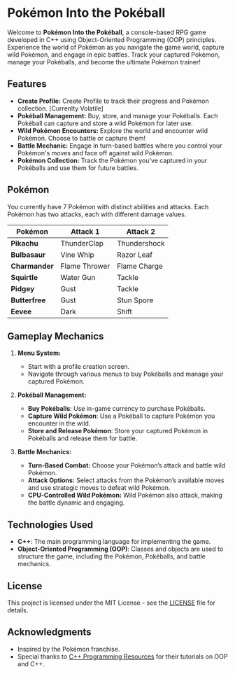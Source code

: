 # Pokémon Into the Pokéball

Welcome to **Pokémon Into the Pokéball**, a console-based RPG game developed in C++ using Object-Oriented Programming (OOP) principles. Experience the world of Pokémon as you navigate the game world, capture wild Pokémon, and engage in epic battles. Track your captured Pokémon, manage your Pokéballs, and become the ultimate Pokémon trainer!

## Features

- **Create Profile:** Create Profile to track their progress and Pokémon collection. [Currenlty Volatile]
- **Pokéball Management:** Buy, store, and manage your Pokéballs. Each Pokéball can capture and store a wild Pokémon for later use.
- **Wild Pokémon Encounters:** Explore the world and encounter wild Pokémon. Choose to battle or capture them!
- **Battle Mechanic:** Engage in turn-based battles where you control your Pokémon's moves and face off against wild Pokémon.
- **Pokémon Collection:** Track the Pokémon you’ve captured in your Pokéballs and use them for future battles.

## Pokémon

You currently have 7 Pokémon with distinct abilities and attacks. Each Pokémon has two attacks, each with different damage values.

| **Pokémon**   | **Attack 1**      | **Attack 2**    |
|---------------|-------------------|-----------------|
| **Pikachu**   | ThunderClap       | Thundershock    |
| **Bulbasaur** | Vine Whip         | Razor Leaf      |
| **Charmander**| Flame Thrower     | Flame Charge    |
| **Squirtle**  | Water Gun         | Tackle          |
| **Pidgey**    | Gust              | Tackle          |
| **Butterfree**| Gust              | Stun Spore      |
| **Eevee**     | Dark              | Shift           |

## Gameplay Mechanics

1. **Menu System:** 
    - Start with a profile creation screen.
    - Navigate through various menus to buy Pokéballs and manage your captured Pokémon.

2. **Pokéball Management:**
    - **Buy Pokéballs**: Use in-game currency to purchase Pokéballs.
    - **Capture Wild Pokémon**: Use a Pokéball to capture Pokémon you encounter in the wild.
    - **Store and Release Pokémon**: Store your captured Pokémon in Pokéballs and release them for battle.

3. **Battle Mechanics:**
    - **Turn-Based Combat:** Choose your Pokémon’s attack and battle wild Pokémon.
    - **Attack Options:** Select attacks from the Pokémon’s available moves and use strategic moves to defeat wild Pokémon.
    - **CPU-Controlled Wild Pokémon:** Wild Pokémon also attack, making the battle dynamic and engaging.

## Technologies Used

- **C++**: The main programming language for implementing the game.
- **Object-Oriented Programming (OOP)**: Classes and objects are used to structure the game, including the Pokémon, Pokéballs, and battle mechanics.

## License

This project is licensed under the MIT License - see the [LICENSE](LICENSE) file for details.

## Acknowledgments

- Inspired by the Pokémon franchise.
- Special thanks to [C++ Programming Resources](https://www.learncpp.com) for their tutorials on OOP and C++.
